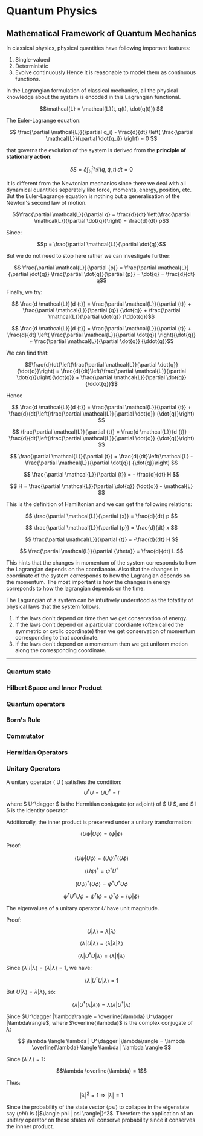 <head>
    <script src="https://polyfill.io/v3/polyfill.min.js?features=es6"></script>
    <script id="MathJax-script" async src="https://cdn.jsdelivr.net/npm/mathjax@3/es5/tex-mml-chtml.js"></script>
</head>

# Quantum Physics

## Mathematical Framework of Quantum Mechanics
In classical physics, physical quantities have following important features:
1. Single-valued
2. Deterministic
3. Evolve continuously
Hence it is reasonable to model them as continuous functions.

In the Lagrangian formulation of classical mechanics, all the physical knowledge about the system is encoded in this Lagrangian functional. 

$$\mathcal{L} = \mathcal{L}(t, q(t), \dot{q(t)}) $$

The Euler-Lagrange equation: 

$$ \frac{\partial \mathcal{L}}{\partial q_i} - \frac{d}{dt} \left( \frac{\partial \mathcal{L}}{\partial \dot{q_i}} \right) = 0 $$

that governs the evolution of the system is derived from the **principle of stationary action**:

$$ \delta S = \delta \int_{t_1}^{t_2} \mathcal{L}(q, \dot{q}, t) \, dt = 0 $$

It is different from the Newtonian mechanics since there we deal with all dynamical quantities seperately like force, momenta, energy, position, etc. But the Euler-Lagrange equation is nothing but a generalisation of the Newton's second law of motion.

$$\frac{\partial \mathcal{L}}{\partial q} = \frac{d}{dt} \left(\frac{\partial \mathcal{L}}{\partial \dot{q}}\right) = \frac{d}{dt} p$$

Since:

$$p = \frac{\partial \mathcal{L}}{\partial \dot{q}}$$

But we do not need to stop here rather we can investigate further:

$$ \frac{\partial \mathcal{L}}{\partial {p}} = \frac{\partial \mathcal{L}}{\partial \dot{q}} \frac{\partial \dot{q}}{\partial {p}} = \dot{q} =  \frac{d}{dt} q$$

Finally, we try:

$$ \frac{d \mathcal{L}}{d {t}} =  \frac{\partial \mathcal{L}}{\partial {t}} + \frac{\partial \mathcal{L}}{\partial {q}} {\dot{q}} + \frac{\partial \mathcal{L}}{\partial \dot{q}} {\ddot{q}}$$

$$ \frac{d \mathcal{L}}{d {t}} =  \frac{\partial \mathcal{L}}{\partial {t}} + \frac{d}{dt} \left( \frac{\partial \mathcal{L}}{\partial \dot{q}} \right){\dot{q}} + \frac{\partial \mathcal{L}}{\partial \dot{q}} {\ddot{q}}$$

We can find that:

$$\frac{d}{dt}\left(\frac{\partial \mathcal{L}}{\partial \dot{q}} {\dot{q}}\right) = \frac{d}{dt}\left(\frac{\partial \mathcal{L}}{\partial \dot{q}}\right){\dot{q}} + \frac{\partial \mathcal{L}}{\partial \dot{q}} {\ddot{q}}$$

Hence

$$ \frac{d \mathcal{L}}{d {t}} =  \frac{\partial \mathcal{L}}{\partial {t}} + \frac{d}{dt}\left(\frac{\partial \mathcal{L}}{\partial \dot{q}} {\dot{q}}\right) $$

$$ \frac{\partial \mathcal{L}}{\partial {t}} = \frac{d \mathcal{L}}{d {t}} - \frac{d}{dt}\left(\frac{\partial \mathcal{L}}{\partial \dot{q}} {\dot{q}}\right) $$

$$ \frac{\partial \mathcal{L}}{\partial {t}} = \frac{d}{dt}\left(\mathcal{L} - \frac{\partial \mathcal{L}}{\partial \dot{q}} {\dot{q}}\right) $$

$$ \frac{\partial \mathcal{L}}{\partial {t}} = - \frac{d}{dt} H $$

$$ H = \frac{\partial \mathcal{L}}{\partial \dot{q}} {\dot{q}} - \mathcal{L} $$

This is the definition of Hamiltonian and we can get the following relations:

$$ \frac{\partial \mathcal{L}}{\partial {x}} = \frac{d}{dt} p $$

$$ \frac{\partial \mathcal{L}}{\partial {p}} = \frac{d}{dt} x $$

$$ \frac{\partial \mathcal{L}}{\partial {t}} = -\frac{d}{dt} H $$

$$ \frac{\partial \mathcal{L}}{\partial {\theta}} = \frac{d}{dt} L $$

This hints that the changes in momentum of the system corresponds to how the Lagrangian depends on the coordianate.
Also that the changes in coordinate of the system corresponds to how the Lagrangian depends on the momentum.
The most important is how the changes in energy correponds to how the lagrangian depends on the time.

The Lagrangian of a system can be intuitively understood as the totatlity of physical laws that the system follows.

1. If the laws don't depend on time then we get conservation of energy.
2. If the laws don't depend on a particular coordiante (often called the symmetric or cyclic coordinate) then we get conservation of momentum corresponding to that coordinate.
3. If the laws don't depend on a momentum then we get uniform motion along the corresponding coordinate.

***
### Quantum state
### Hilbert Space and Inner Product
### Quantum operators
### Born's Rule
### Commutator
### Hermitian Operators

### Unitary Operators

A unitary operator \( U \) satisfies the condition:
$$ U^\dagger U = U U^\dagger = I $$

where $ U^\dagger $ is the Hermitian conjugate (or adjoint) of $ U $, and $ I $ is the identity operator.

Additionally, the inner product is preserved under a unitary transformation:

$$ \langle U \psi | U \phi \rangle = \langle \psi | \phi \rangle $$

Proof:

$$ \langle U \psi | U \phi \rangle = (U \psi)^\dagger (U \phi) $$

$$ (U \psi)^\dagger = \psi^\dagger U^\dagger $$

$$ (U \psi)^\dagger (U \phi) = \psi^\dagger U^\dagger U \phi $$

$$ \psi^\dagger U^\dagger U \phi = \psi^\dagger I \phi = \psi^\dagger \phi = \langle \psi | \phi \rangle $$

The eigenvalues of a unitary operator $U$ have unit magnitude.

Proof:

$$ U |\lambda\rangle = \lambda |\lambda\rangle $$

$$ \langle \lambda | U |\lambda\rangle = \langle \lambda | \lambda |\lambda\rangle$$

$$ \langle \lambda | U^\dagger U |\lambda\rangle = \langle \lambda | I |\lambda\rangle$$

Since $\langle \lambda | I |\lambda\rangle = \langle \lambda | \lambda \rangle = 1$, we have:

$$ \langle \lambda | U^\dagger U |\lambda\rangle = 1 $$

But $U |\lambda\rangle = \lambda |\lambda\rangle$, so:

$$ \langle \lambda | U^\dagger (\lambda |\lambda\rangle) = \lambda \langle \lambda | U^\dagger |\lambda\rangle $$

Since $U^\dagger |\lambda\rangle = \overline{\lambda} U^\dagger |\lambda\rangle$, where $\overline{\lambda}$ is the complex conjugate of $\lambda$:

$$ \lambda \langle \lambda | U^\dagger |\lambda\rangle = \lambda \overline{\lambda} \langle \lambda | \lambda \rangle $$

Since $\langle \lambda | \lambda \rangle = 1$:

$$\lambda \overline{\lambda} = 1$$

Thus:

$$ |\lambda|^2 = 1 \Rightarrow |\lambda| = 1 $$

Since the probability of the state vector $\langle psi \rangle$ to collapse in the eigenstate say $\langle phi \rangle$ is {|$\langle phi | psi \rangle|}^2$.
Therefore the application of an unitary operator on these states will conserve probability since it conserves the innner product.
